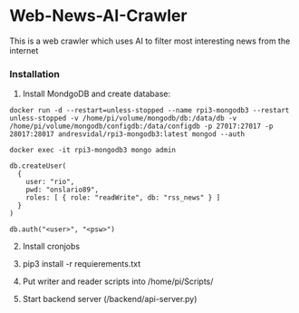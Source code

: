 # Web-News-AI-Crawler
This is a web crawler which uses AI to filter most interesting news from the internet 

### Installation
1. Install MondgoDB and create database:

```console
docker run -d --restart=unless-stopped --name rpi3-mongodb3 --restart unless-stopped -v /home/pi/volume/mongodb/db:/data/db -v /home/pi/volume/mongodb/configdb:/data/configdb -p 27017:27017 -p 28017:28017 andresvidal/rpi3-mongodb3:latest mongod --auth 

docker exec -it rpi3-mongodb3 mongo admin

db.createUser(
  {
    user: "rio",
    pwd: "onslario89",
    roles: [ { role: "readWrite", db: "rss_news" } ]
  }
)

db.auth("<user>", "<psw>")

```

2. Install cronjobs

3. pip3 install -r requierements.txt

4. Put writer and reader scripts into /home/pi/Scripts/

5. Start backend server (/backend/api-server.py)
